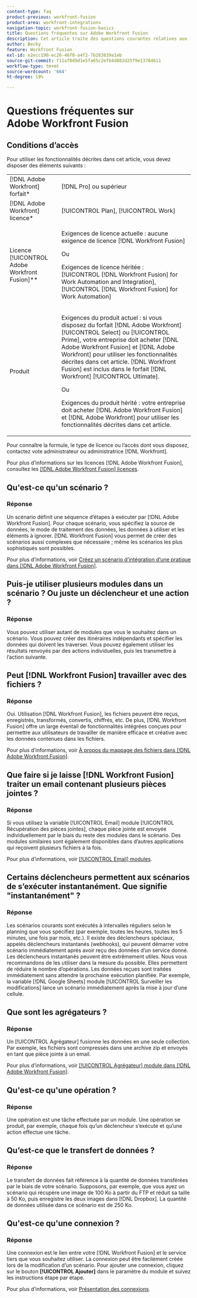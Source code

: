 ```yaml
---
content-type: faq
product-previous: workfront-fusion
product-area: workfront-integrations
navigation-topic: workfront-fusion-basics
title: Questions fréquentes sur Adobe Workfront Fusion
description: Cet article traite des questions courantes relatives aux [!DNL Adobe Workfront Fusion], y compris des informations sur l’objet couramment utilisé dans les workflows Fusion
author: Becky
feature: Workfront Fusion
exl-id: e2ecc190-ec26-46f0-a4f2-7b283639a1eb
source-git-commit: f11af8d9d1e5fa65c2efb4d882d25f9e13784611
workflow-type: tm+mt
source-wordcount: '664'
ht-degree: 19%

---
```


# Questions fréquentes sur Adobe Workfront Fusion

## Conditions d’accès

Pour utiliser les fonctionnalités décrites dans cet article, vous devez disposer des éléments suivants :

<table style="table-layout:auto"> 
 <col> 
 <col> 
 <tbody> 
  <tr> 
    <td role="rowheader">[!DNL Adobe Workfront] forfait*</td> 
   <td> <p>[!DNL Pro] ou supérieur</p> </td> 
  </tr> 
  <tr data-mc-conditions=""> 
   <td role="rowheader">[!DNL Adobe Workfront] licence*</td> 
   <td> <p>[!UICONTROL Plan], [!UICONTROL Work]</p> </td> 
  </tr> 
  <tr> 
   <td role="rowheader">Licence [!UICONTROL Adobe Workfront Fusion]**</td> 
   <td>
   <p>Exigences de licence actuelle : aucune exigence de licence [!DNL Workfront Fusion]</p>
   <p>Ou</p>
   <p>Exigences de licence héritée : [!UICONTROL [!DNL Workfront Fusion] for Work Automation and Integration], [!UICONTROL [!DNL Workfront Fusion] for Work Automation]</p>
   </td> 
  </tr> 
  <tr> 
   <td role="rowheader">Produit</td> 
   <td>
   <p>Exigences du produit actuel : si vous disposez du forfait [!DNL Adobe Workfront] [!UICONTROL Select] ou [!UICONTROL Prime], votre entreprise doit acheter [!DNL Adobe Workfront Fusion] et [!DNL Adobe Workfront] pour utiliser les fonctionnalités décrites dans cet article. [!DNL Workfront Fusion] est inclus dans le forfait [!DNL Workfront] [!UICONTROL Ultimate].</p>
   <p>Ou</p>
   <p>Exigences du produit hérité : votre entreprise doit acheter [!DNL Adobe Workfront Fusion] et [!DNL Adobe Workfront] pour utiliser les fonctionnalités décrites dans cet article.</p>
   </td> 
  </tr> 
 </tbody> 
</table>

Pour connaître la formule, le type de licence ou l’accès dont vous disposez, contactez vote administrateur ou administratrice [!DNL Workfront].

Pour plus d’informations sur les licences [!DNL Adobe Workfront Fusion], consultez les [[!DNL Adobe Workfront Fusion] licences](../../workfront-fusion/get-started/license-automation-vs-integration.md).

## Qu&#39;est-ce qu&#39;un scénario ?

### Réponse

Un scénario définit une séquence d’étapes à exécuter par [!DNL Adobe Workfront Fusion]. Pour chaque scénario, vous spécifiez la source de données, le mode de traitement des données, les données à utiliser et les éléments à ignorer. [!DNL Workfront Fusion] vous permet de créer des scénarios aussi complexes que nécessaire ; même les scénarios les plus sophistiqués sont possibles.

Pour plus d’informations, voir [Créez un scénario d’intégration d’une pratique dans [!DNL Adobe Workfront Fusion]](../../workfront-fusion/get-started/create-a-practice-scenario.md).

## Puis-je utiliser plusieurs modules dans un scénario ? Ou juste un déclencheur et une action ?

### Réponse

Vous pouvez utiliser autant de modules que vous le souhaitez dans un scénario. Vous pouvez créer des itinéraires indépendants et spécifier les données qui doivent les traverser. Vous pouvez également utiliser les résultats renvoyés par des actions individuelles, puis les transmettre à l’action suivante.

## Peut [!DNL Workfront Fusion] travailler avec des fichiers ?

### Réponse

Oui. Utilisation [!DNL Workfront Fusion], les fichiers peuvent être reçus, enregistrés, transformés, convertis, chiffrés, etc. De plus, [!DNL Workfront Fusion] offre un large éventail de fonctionnalités intégrées conçues pour permettre aux utilisateurs de travailler de manière efficace et créative avec les données contenues dans les fichiers.

Pour plus d’informations, voir [À propos du mappage des fichiers dans [!DNL Adobe Workfront Fusion]](../../workfront-fusion/mapping/about-mapping-files.md).

## Que faire si je laisse [!DNL Workfront Fusion] traiter un email contenant plusieurs pièces jointes ?

### Réponse

Si vous utilisez la variable [!UICONTROL Email] module [!UICONTROL Récupération des pièces jointes], chaque pièce jointe est envoyée individuellement par le biais du reste des modules dans le scénario. Des modules similaires sont également disponibles dans d’autres applications qui reçoivent plusieurs fichiers à la fois.

Pour plus d’informations, voir [[!UICONTROL Email] modules](../../workfront-fusion/apps-and-their-modules/email-modules.md).

## Certains déclencheurs permettent aux scénarios de s’exécuter instantanément. Que signifie &quot;instantanément&quot; ?

### Réponse

Les scénarios courants sont exécutés à intervalles réguliers selon le planning que vous spécifiez (par exemple, toutes les heures, toutes les 5 minutes, une fois par mois, etc.). Il existe des déclencheurs spéciaux, appelés déclencheurs instantanés (webhooks), qui peuvent démarrer votre scénario immédiatement après avoir reçu des données d’un service donné. Les déclencheurs instantanés peuvent être extrêmement utiles. Nous vous recommandons de les utiliser dans la mesure du possible. Elles permettent de réduire le nombre d’opérations. Les données reçues sont traitées immédiatement sans attendre la prochaine exécution planifiée. Par exemple, la variable [!DNL Google Sheets] module [!UICONTROL Surveiller les modifications] lance un scénario immédiatement après la mise à jour d’une cellule.

## Que sont les agrégateurs ?

### Réponse

Un [!UICONTROL Agrégateur] fusionne les données en une seule collection. Par exemple, les fichiers sont compressés dans une archive zip et envoyés en tant que pièce jointe à un email.

Pour plus d’informations, voir [[!UICONTROL Agrégateur] module dans [!DNL Adobe Workfront Fusion]](../../workfront-fusion/modules/aggregator-module.md).

## Qu&#39;est-ce qu&#39;une opération ?

### Réponse

Une opération est une tâche effectuée par un module. Une opération se produit, par exemple, chaque fois qu’un déclencheur s’exécute et qu’une action effectue une tâche.

## Qu’est-ce que le transfert de données ?

### Réponse

Le transfert de données fait référence à la quantité de données transférées par le biais de votre scénario. Supposons, par exemple, que vous ayez un scénario qui récupère une image de 100 Ko à partir du FTP et réduit sa taille à 50 Ko, puis enregistre les deux images dans [!DNL Dropbox]. La quantité de données utilisée dans ce scénario est de 250 Ko.

## Qu&#39;est-ce qu&#39;une connexion ?

### Réponse

Une connexion est le lien entre votre [!DNL Workfront Fusion] et le service tiers que vous souhaitez utiliser. La connexion peut être facilement créée lors de la modification d’un scénario. Pour ajouter une connexion, cliquez sur le bouton **[!UICONTROL Ajouter]** dans le paramètre du module et suivez les instructions étape par étape.

Pour plus d’informations, voir [Présentation des connexions](../../workfront-fusion/connections/about-connecting-wf-fusion-to-app-or-service.md).
